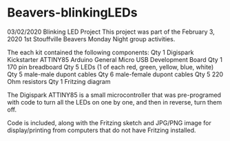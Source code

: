 # Beavers-blinkingLEDs
03/02/2020 Blinking LED Project
This project was part of the February 3, 2020 1st Stouffville Beavers Monday Night group activities.

The each kit contained the following components:
Qty 1 Digispark Kickstarter ATTINY85 Arduino General Micro USB Development Board
Qty 1 170 pin breadboard
Qty 5 LEDs (1 of each red, green, yellow, blue, white)
Qty 5 male-male dupont cables
Qty 6 male-female dupont cables
Qty 5 220 Ohm resistors
Qty 1 Fritzing diagram

The Digispark ATTINY85 is a small microcontroller that was pre-programed with code to turn all the LEDs on one by one, and then in reverse, turn them off.

Code is included, along with the Fritzing sketch and JPG/PNG image for display/printing from computers that do not have Fritzing installed.
